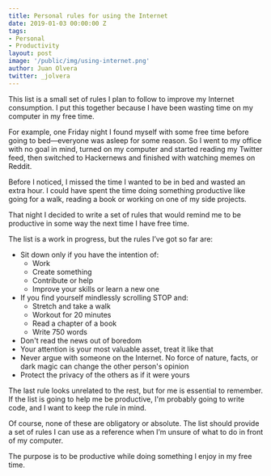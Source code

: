 ```yaml
---
title: Personal rules for using the Internet
date: 2019-01-03 00:00:00 Z
tags:
- Personal
- Productivity
layout: post
image: '/public/img/using-internet.png'
author: Juan Olvera
twitter: _jolvera
---
```


This list is a small set of rules I plan to follow to improve my Internet consumption. I put this together because I have been wasting time on my computer in my free time. 

For example, one Friday night I found myself with some free time before going to bed—everyone was asleep for some reason. So I went to my office with no goal in mind, turned on my computer and started reading my Twitter feed, then switched to Hackernews and finished with watching memes on Reddit.

Before I noticed, I missed the time I wanted to be in bed and wasted an extra hour. I could have spent the time doing something productive like going for a walk, reading a book or working on one of my side projects.

That night I decided to write a set of rules that would remind me to be productive in some way the next time I have free time.

The list is a work in progress, but the rules I’ve got so far are:

* Sit down only if you have the intention of:
    * Work
    * Create something
    * Contribute or help
    * Improve your skills or learn a new one
* If you find yourself mindlessly scrolling STOP and:
    * Stretch and take a walk
    * Workout for 20 minutes
    * Read a chapter of a book
    * Write 750 words
* Don't read the news out of boredom
* Your attention is your most valuable asset, treat it like that
* Never argue with someone on the Internet. No force of nature, facts, or dark magic can change the other person's opinion
* Protect the privacy of the others as if it were yours

The last rule looks unrelated to the rest, but for me is essential to remember. If the list is going to help me be productive, I'm probably going to write code, and I want to keep the rule in mind.

Of course, none of these are obligatory or absolute. The list should provide a set of rules I can use as a reference when I’m unsure of what to do in front of my computer.

The purpose is to be productive while doing something I enjoy in my free time.